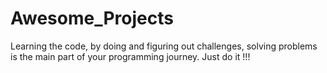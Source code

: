 # Awesome_Projects
Learning the code, by doing and figuring out challenges, solving problems is the main part of your programming journey.  Just do it !!!

